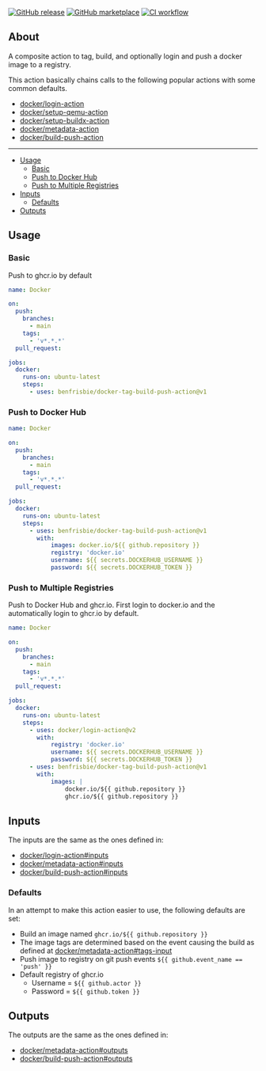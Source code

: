 [![GitHub release](https://img.shields.io/github/release/benfrisbie/docker-tag-build-push-action.svg?style=flat-square)](https://github.com/benfrisbie/docker-tag-build-push-action/releases/latest)
[![GitHub marketplace](https://img.shields.io/badge/marketplace-benfrisbie--docker--tag--build--push--action-blue?logo=github&style=flat-square)](https://github.com/marketplace/actions/docker-tag-build-push)
[![CI workflow](https://img.shields.io/github/workflow/status/benfrisbie/docker-tag-build-push-action/ci?label=ci&logo=github&style=flat-square)](https://github.com/benfrisbie/docker-tag-build-push-action/actions?workflow=ci)

## About
A composite action to tag, build, and optionally login and push a docker image to a registry.

This action basically chains calls to the following popular actions with some common defaults.
- [docker/login-action](https://github.com/docker/login-action)
- [docker/setup-qemu-action](https://github.com/docker/setup-qemu-action)
- [docker/setup-buildx-action](https://github.com/docker/setup-buildx-action)
- [docker/metadata-action](https://github.com/docker/metadata-action)
- [docker/build-push-action](https://github.com/docker/build-push-action)
___

* [Usage](#usage)
    * [Basic](#basic)
    * [Push to Docker Hub](#push-to-docker-hub)
    * [Push to Multiple Registries](#push-to-multiple-registries)
* [Inputs](#inputs)
    * [Defaults](#defaults)
* [Outputs](#outputs)

## Usage
### Basic
Push to ghcr.io by default
```yaml
name: Docker

on:
  push:
    branches:
      - main
    tags:
      - 'v*.*.*'
  pull_request:

jobs:
  docker:
    runs-on: ubuntu-latest
    steps:
      - uses: benfrisbie/docker-tag-build-push-action@v1
```

### Push to Docker Hub
```yaml
name: Docker

on:
  push:
    branches:
      - main
    tags:
      - 'v*.*.*'
  pull_request:

jobs:
  docker:
    runs-on: ubuntu-latest
    steps:
      - uses: benfrisbie/docker-tag-build-push-action@v1
        with:
            images: docker.io/${{ github.repository }}
            registry: 'docker.io'
            username: ${{ secrets.DOCKERHUB_USERNAME }}
            password: ${{ secrets.DOCKERHUB_TOKEN }}
```

### Push to Multiple Registries
Push to Docker Hub and ghcr.io. First login to docker.io and the automatically login to ghcr.io by default.
```yaml
name: Docker

on:
  push:
    branches:
      - main
    tags:
      - 'v*.*.*'
  pull_request:

jobs:
  docker:
    runs-on: ubuntu-latest
    steps:
      - uses: docker/login-action@v2
        with:
            registry: 'docker.io'
            username: ${{ secrets.DOCKERHUB_USERNAME }}
            password: ${{ secrets.DOCKERHUB_TOKEN }}
      - uses: benfrisbie/docker-tag-build-push-action@v1
        with:
            images: |
                docker.io/${{ github.repository }}
                ghcr.io/${{ github.repository }}
```

## Inputs
The inputs are the same as the ones defined in:
- [docker/login-action#inputs](https://github.com/docker/login-action#inputs)
- [docker/metadata-action#inputs](https://github.com/docker/metadata-action#inputs)
- [docker/build-push-action#inputs](https://github.com/docker/build-push-action#inputs)

### Defaults
In an attempt to make this action easier to use, the following defaults are set:
- Build an image named `ghcr.io/${{ github.repository }}` 
- The image tags are determined based on the event causing the build as defined at [docker/metadata-action#tags-input](https://github.com/docker/metadata-action#tags-input)
- Push image to registry on git push events `${{ github.event_name == 'push' }}`
- Default registry of ghcr.io
    - Username = `${{ github.actor }}`
    - Password = `${{ github.token }}`

## Outputs
The outputs are the same as the ones defined in:
- [docker/metadata-action#outputs](https://github.com/docker/metadata-action#outputs)
- [docker/build-push-action#outputs](https://github.com/docker/build-push-action#outputs)
